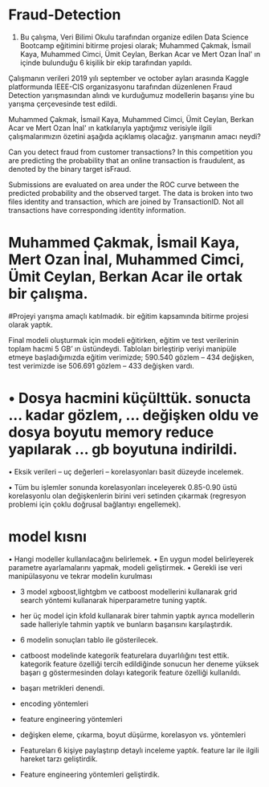 # Fraud-Detection

1. Bu çalışma, Veri Bilimi Okulu tarafından organize edilen Data Science Bootcamp eğitimini bitirme projesi olarak; Muhammed Çakmak, İsmail Kaya, Muhammed Cimci, Ümit Ceylan, Berkan Acar ve Mert Ozan İnal' ın içinde bulunduğu 6 kişilik bir ekip tarafından yapıldı. 

Çalışmanın verileri 2019 yılı september ve october ayları arasında Kaggle platformunda IEEE-CIS organizasyonu tarafından düzenlenen Fraud Detection yarışmasından alındı ve kurduğumuz modellerin başarısı yine bu yarışma çerçevesinde test edildi. 

Muhammed Çakmak, İsmail Kaya, Muhammed Cimci, Ümit Ceylan, Berkan Acar ve Mert Ozan İnal' ın katkılarıyla yaptığımız verisiyle ilgili çalışmalarımızın özetini aşağıda açıklamış olacağız. yarışmanın amacı neydi? 

Can you detect fraud from customer transactions?
In this competition you are predicting the probability 
that an online transaction is fraudulent, as denoted by the binary target isFraud.

Submissions are evaluated on area under the ROC curve between the predicted probability and the observed target.
The data is broken into two files identity and transaction, which are joined by TransactionID. 
Not all transactions have corresponding identity information.


# Muhammed Çakmak, İsmail Kaya, Mert Ozan İnal, Muhammed Cimci, Ümit Ceylan, Berkan Acar ile ortak bir çalışma. 

#Projeyi yarışma amaçlı katılmadık. bir eğitim kapsamında bitirme projesi olarak yaptık.

Final modeli oluşturmak için modeli eğitirken, eğitim ve test verilerinin toplam hacmi 5 GB’ ın üstündeydi.
Tabloları birleştirip veriyi manipüle etmeye başladığımızda eğitim verimizde; 590.540 gözlem – 434 değişken,
test verimizde ise 506.691 gözlem – 433 değişken vardı.

# •	Dosya hacmini küçülttük. sonucta ... kadar gözlem, ... değişken oldu ve dosya boyutu memory reduce yapılarak ... gb boyutuna indirildi.

•	Eksik verileri – uç değerleri – korelasyonları basit düzeyde incelemek.

•	Tüm bu işlemler sonunda korelasyonları inceleyerek 0.85-0.90 üstü korelasyonlu olan değişkenlerin 
birini veri setinden çıkarmak (regresyon problemi için çoklu doğrusal bağlantıyı engellemek).

# model kısnı

•	Hangi modeller kullanılacağını belirlemek.
•	En uygun model belirleyerek parametre ayarlamalarını yapmak, modeli geliştirmek.
•	Gerekli ise veri manipülasyonu ve tekrar modelin kurulması
- 3 model xgboost,lightgbm ve catboost modellerini kullanarak grid search yöntemi kullanarak hiperparametre tuning yaptık.
- her üç model için kfold kullanarak birer tahmin yaptık ayrıca modellerin sade halleriyle tahmin yaptık ve bunların başarısını karşılaştırdık.
- 6 modelin sonuçları tablo ile gösterilecek.
- catboost modelinde kategorik featurelara duyarlılığını test ettik. kategorik feature özelliği tercih edildiğinde sonucun her deneme yüksek başarı g
göstermesinden dolayı kategorik feature özelliği kullanıldı.
- başarı metrikleri denendi.


- encoding yöntemleri
- feature engineering yöntemleri
- değişken eleme, çıkarma, boyut düşürme, korelasyon vs. yöntemleri
- Featureları 6 kişiye paylaştırıp detaylı inceleme yaptık. feature lar ile ilgili hareket tarzı geliştirdik.
- Feature engineering yöntemleri geliştirdik.





